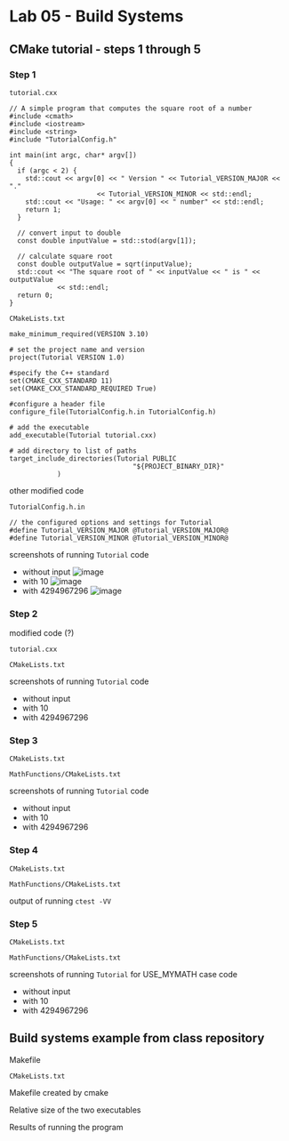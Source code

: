 # Lab 05 - Build Systems

## CMake tutorial - steps 1 through 5

### Step 1

`tutorial.cxx`
```
// A simple program that computes the square root of a number
#include <cmath>
#include <iostream>
#include <string>
#include "TutorialConfig.h"

int main(int argc, char* argv[])
{
  if (argc < 2) {
    std::cout << argv[0] << " Version " << Tutorial_VERSION_MAJOR << "."
	                  << Tutorial_VERSION_MINOR << std::endl;
    std::cout << "Usage: " << argv[0] << " number" << std::endl;
    return 1;
  }

  // convert input to double
  const double inputValue = std::stod(argv[1]);

  // calculate square root
  const double outputValue = sqrt(inputValue);
  std::cout << "The square root of " << inputValue << " is " << outputValue
            << std::endl;
  return 0;
}
```

`CMakeLists.txt`
```
make_minimum_required(VERSION 3.10)

# set the project name and version
project(Tutorial VERSION 1.0)

#specify the C++ standard
set(CMAKE_CXX_STANDARD 11)
set(CMAKE_CXX_STANDARD_REQUIRED True)

#configure a header file
configure_file(TutorialConfig.h.in TutorialConfig.h)

# add the executable
add_executable(Tutorial tutorial.cxx)

# add directory to list of paths
target_include_directories(Tutorial PUBLIC
	                           "${PROJECT_BINARY_DIR}"
			)
```
other modified code

`TutorialConfig.h.in`
```
// the configured options and settings for Tutorial
#define Tutorial_VERSION_MAJOR @Tutorial_VERSION_MAJOR@
#define Tutorial_VERSION_MINOR @Tutorial_VERSION_MINOR@
```

screenshots of running `Tutorial` code

- without input ![image](https://user-images.githubusercontent.com/25308429/153645207-f385ad81-87ce-4764-bfef-06b448c9e32e.png)
- with 10 ![image](https://user-images.githubusercontent.com/25308429/153645257-1da9abcb-04d0-422b-9181-84d3a0bc26fc.png)
- with 4294967296 ![image](https://user-images.githubusercontent.com/25308429/153645292-862b374c-ad31-45a4-b3ef-b15ab2411b61.png)


### Step 2

modified code (?)

`tutorial.cxx`

`CMakeLists.txt`

screenshots of running `Tutorial` code

- without input
- with 10
- with 4294967296

### Step 3

`CMakeLists.txt`

`MathFunctions/CMakeLists.txt`

screenshots of running `Tutorial` code

- without input
- with 10
- with 4294967296

### Step 4

`CMakeLists.txt`

`MathFunctions/CMakeLists.txt`

output of running `ctest -VV`

### Step 5

`CMakeLists.txt`

`MathFunctions/CMakeLists.txt`

screenshots of running `Tutorial` for USE_MYMATH case code

- without input
- with 10
- with 4294967296

## Build systems example from class repository

Makefile

`CMakeLists.txt`

Makefile created by cmake

Relative size of the two executables

Results of running the program

